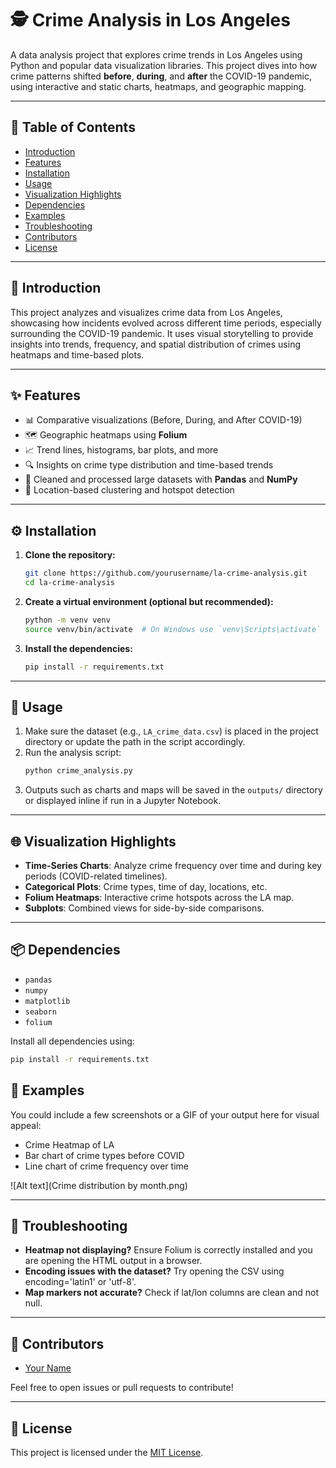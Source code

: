 # 🕵️ Crime Analysis in Los Angeles

A data analysis project that explores crime trends in Los Angeles using Python and popular data visualization libraries. This project dives into how crime patterns shifted **before**, **during**, and **after** the COVID-19 pandemic, using interactive and static charts, heatmaps, and geographic mapping.

---

## 📑 Table of Contents

- [Introduction](#introduction)
- [Features](#features)
- [Installation](#installation)
- [Usage](#usage)
- [Visualization Highlights](#visualization-highlights)
- [Dependencies](#dependencies)
- [Examples](#examples)
- [Troubleshooting](#troubleshooting)
- [Contributors](#contributors)
- [License](#license)

---

## 🧭 Introduction

This project analyzes and visualizes crime data from Los Angeles, showcasing how incidents evolved across different time periods, especially surrounding the COVID-19 pandemic. It uses visual storytelling to provide insights into trends, frequency, and spatial distribution of crimes using heatmaps and time-based plots.

---

## ✨ Features

- 📊 Comparative visualizations (Before, During, and After COVID-19)
- 🗺️ Geographic heatmaps using **Folium**
- 📈 Trend lines, histograms, bar plots, and more
- 🔍 Insights on crime type distribution and time-based trends
- 🧼 Cleaned and processed large datasets with **Pandas** and **NumPy**
- 📍 Location-based clustering and hotspot detection

---

## ⚙️ Installation

1. **Clone the repository:**
   ```bash
   git clone https://github.com/yourusername/la-crime-analysis.git
   cd la-crime-analysis
   ```

2. **Create a virtual environment (optional but recommended):**
   ```bash
   python -m venv venv
   source venv/bin/activate  # On Windows use `venv\Scripts\activate`
   ```

3. **Install the dependencies:**
   ```bash
   pip install -r requirements.txt
   ```

---

## 🚀 Usage

1. Make sure the dataset (e.g., `LA_crime_data.csv`) is placed in the project directory or update the path in the script accordingly.
2. Run the analysis script:
   ```bash
   python crime_analysis.py
   ```
3. Outputs such as charts and maps will be saved in the `outputs/` directory or displayed inline if run in a Jupyter Notebook.

---

## 🌐 Visualization Highlights

- **Time-Series Charts**: Analyze crime frequency over time and during key periods (COVID-related timelines).
- **Categorical Plots**: Crime types, time of day, locations, etc.
- **Folium Heatmaps**: Interactive crime hotspots across the LA map.
- **Subplots**: Combined views for side-by-side comparisons.

---

## 📦 Dependencies

- `pandas`
- `numpy`
- `matplotlib`
- `seaborn`
- `folium`

Install all dependencies using:

```bash
pip install -r requirements.txt
```


## 🧪 Examples

You could include a few screenshots or a GIF of your output here for visual appeal:

- Crime Heatmap of LA
- Bar chart of crime types before COVID
- Line chart of crime frequency over time

![Alt text](Crime distribution by month.png)


---

## 🧯 Troubleshooting

- **Heatmap not displaying?** Ensure Folium is correctly installed and you are opening the HTML output in a browser.
- **Encoding issues with the dataset?** Try opening the CSV using encoding='latin1' or 'utf-8'.
- **Map markers not accurate?** Check if lat/lon columns are clean and not null.

---

## 👥 Contributors

- [Your Name](https://github.com/manishsarmaa)

Feel free to open issues or pull requests to contribute!

---

## 📄 License

This project is licensed under the [MIT License](LICENSE).
